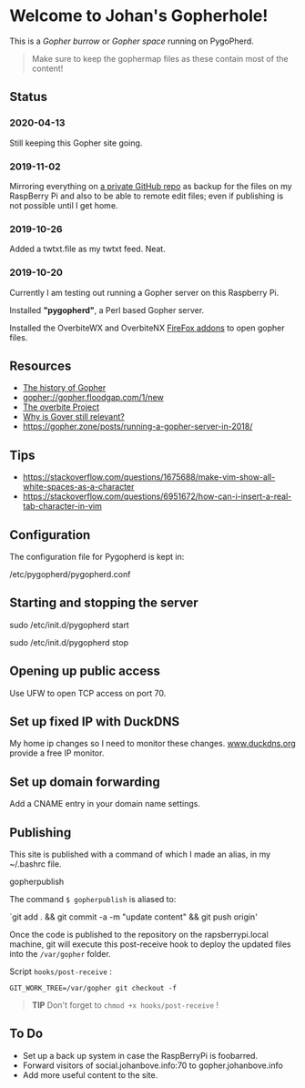 # Welcome to Johan's Gopherhole!

This is a _Gopher burrow_ or _Gopher space_ running on PygoPherd.

> Make sure to keep the gophermap files as these contain most of the content!

## Status

### 2020-04-13

Still keeping this Gopher site going.

### 2019-11-02

Mirroring everything on [a private GitHub
repo](https://github.com/johanbove/gopherhole) as backup for the files on my
RaspBerry Pi and also to be able to remote edit files; even if publishing is not
possible until I get home.

### 2019-10-26

Added a twtxt.file as my twtxt feed. Neat.

### 2019-10-20

Currently I am testing out running a Gopher server on this Raspberry Pi.

Installed **"pygopherd"**, a Perl based Gopher server.

Installed the OverbiteWX and OverbiteNX [FireFox
addons](https://addons.mozilla.org/en-US/firefox/user/1605919/) to
open gopher files.

## Resources

- [The history of Gopher](https://prgmr.com/blog/gopher/2018/08/23/gopher.html)
- <gopher://gopher.floodgap.com/1/new>
- [The overbite Project](https://gopher.floodgap.com/overbite/)
- [Why is Gover still relevant?](https://gopher.floodgap.com/overbite/relevance.html)
- <https://gopher.zone/posts/running-a-gopher-server-in-2018/>

## Tips

- <https://stackoverflow.com/questions/1675688/make-vim-show-all-white-spaces-as-a-character>
- <https://stackoverflow.com/questions/6951672/how-can-i-insert-a-real-tab-character-in-vim>

## Configuration

The configuration file for Pygopherd is kept in:

  /etc/pygopherd/pygopherd.conf

## Starting and stopping the server

  sudo /etc/init.d/pygopherd start

  sudo /etc/init.d/pygopherd stop

## Opening up public access

Use UFW to open TCP access on port 70.

## Set up fixed IP with DuckDNS

My home ip changes so I need to monitor these changes.
www.duckdns.org provide a free IP monitor.

## Set up domain forwarding

Add a CNAME entry in your domain name settings.

## Publishing

This site is published with a command of which I made an alias, in my
~/.bashrc file.

   gopherpublish   

The command `$ gopherpublish` is aliased to:

  `git add . && git commit -a -m "update content" && git push origin'

Once the code is published to the repository on the rapsberrypi.local
machine, git will execute this post-receive hook to deploy the
updated files into the `/var/gopher` folder.

Script `hooks/post-receive` :

	GIT_WORK_TREE=/var/gopher git checkout -f

> **TIP** Don't forget to `chmod +x hooks/post-receive` !

## To Do

- Set up a back up system in case the RaspBerryPi is foobarred.
- Forward visitors of social.johanbove.info:70 to
  gopher.johanbove.info
- Add more useful content to the site.
